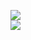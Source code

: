 [![](https://img.shields.io/badge/Made%20With-Github%20Spray-lightgrey.svg?style=for-the-badge&logo=github)](https://github.com/Annihil/github-spray#3828)  
[![](https://i.imgur.com/2DrTn0Z.gif)](https://github.com/Annihil/github-spray)